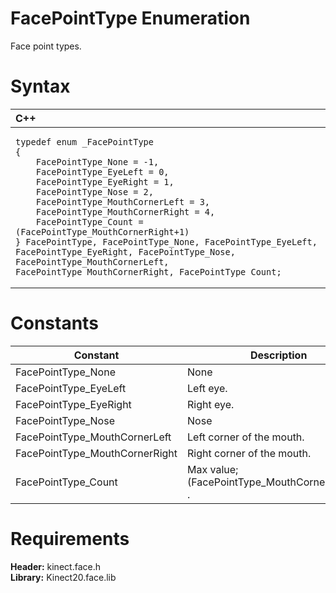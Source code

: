 FacePointType Enumeration  
=========================  

Face point types. <span id="syntaxSection"></span>

Syntax  
======  

<table>
<colgroup>
<col width="100%" />
</colgroup>
<thead>
<tr class="header">
<th align="left">C++</th>
</tr>
</thead>
<tbody>
<tr class="odd">
<td align="left"><pre><code>typedef enum _FacePointType  
{  
    FacePointType_None = -1,  
    FacePointType_EyeLeft = 0,  
    FacePointType_EyeRight = 1,  
    FacePointType_Nose = 2,  
    FacePointType_MouthCornerLeft = 3,  
    FacePointType_MouthCornerRight = 4,  
    FacePointType_Count = (FacePointType_MouthCornerRight+1)  
} FacePointType, FacePointType_None, FacePointType_EyeLeft, FacePointType_EyeRight, FacePointType_Nose, FacePointType_MouthCornerLeft, FacePointType_MouthCornerRight, FacePointType_Count;</code></pre></td>
</tr>
</tbody>
</table>

<span id="ID4EPB"></span>

Constants  
=========  

| Constant                        | Description                                      |
|---------------------------------|--------------------------------------------------|
| FacePointType\_None             | None                                             |
| FacePointType\_EyeLeft          | Left eye.                                        |
| FacePointType\_EyeRight         | Right eye.                                       |
| FacePointType\_Nose             | Nose                                             |
| FacePointType\_MouthCornerLeft  | Left corner of the mouth.                        |
| FacePointType\_MouthCornerRight | Right corner of the mouth.                       |
| FacePointType\_Count            | Max value; (FacePointType\_MouthCornerRight+1) . |

<span id="requirements"></span>

Requirements  
============  

**Header:** kinect.face.h  
**Library:** Kinect20.face.lib  



<!--Please do not edit the data in the comment block below.-->
<!--
TOCTitle : FacePointType Enumeration
RLTitle : FacePointType Enumeration
KeywordK : FacePointType enumeration
HelpPriority : 2
KeywordF : FacePointType
KeywordF : Microsoft.Kinect.face.FacePointType
KeywordA : T:Microsoft.Kinect.face.FacePointType
AssetID : T:Microsoft.Kinect.face.FacePointType
Locale : en-us
CommunityContent : 1
APIType : Managed
APILocation : 
APIName : Microsoft.Kinect.face.FacePointType
TargetOS : Windows
TopicType : kbSyntax
DevLang : C++
DocSet : K4Wv2
ProjType : K4Wv2Proj
Technology : Kinect for Windows
Product : Kinect for Windows SDK v2
productversion : 20
-->
